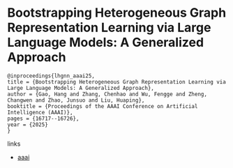# Bootstrapping Heterogeneous Graph Representation Learning via Large Language Models: A Generalized Approach

```
@inproceedings{lhgnn_aaai25,
title = {Bootstrapping Heterogeneous Graph Representation Learning via Large Language Models: A Generalized Approach},
author = {Gao, Hang and Zhang, Chenhao and Wu, Fengge and Zheng, Changwen and Zhao, Junsuo and Liu, Huaping},
booktitle = {Proceedings of the AAAI Conference on Artificial Intelligence (AAAI)},
pages = {16717--16726},
year = {2025}
}
```

links
- [aaai](https://ojs.aaai.org/index.php/AAAI/article/view/33837)
